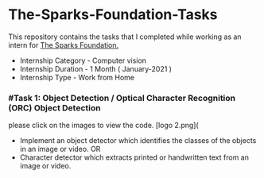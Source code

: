 # The-Sparks-Foundation-Tasks                                               
This repository contains the tasks that I completed while working as an intern for [The Sparks Foundation.](https://www.thesparksfoundationsingapore.org/)

- Internship Category - Computer vision
- Internship Duration - 1 Month ( January-2021 )
- Internship Type - Work from Home


### #Task 1: Object Detection / Optical Character Recognition (ORC) Object Detection
  please click on the images to view the code.                                                                                    [logo 2.png](
  
- Implement an object detector which identifies the classes of the objects in
an image or video. OR
- Character detector which extracts printed or handwritten text from an
image or video.




